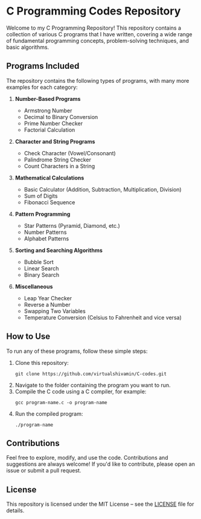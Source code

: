 # C Programming Codes Repository

Welcome to my C Programming Repository! This repository contains a collection of various C programs that I have written, covering a wide range of fundamental programming concepts, problem-solving techniques, and basic algorithms.

## Programs Included

The repository contains the following types of programs, with many more examples for each category:

1. **Number-Based Programs**
   - Armstrong Number
   - Decimal to Binary Conversion
   - Prime Number Checker
   - Factorial Calculation

2. **Character and String Programs**
   - Check Character (Vowel/Consonant)
   - Palindrome String Checker
   - Count Characters in a String

3. **Mathematical Calculations**
   - Basic Calculator (Addition, Subtraction, Multiplication, Division)
   - Sum of Digits
   - Fibonacci Sequence

4. **Pattern Programming**
   - Star Patterns (Pyramid, Diamond, etc.)
   - Number Patterns
   - Alphabet Patterns

5. **Sorting and Searching Algorithms**
   - Bubble Sort
   - Linear Search
   - Binary Search

6. **Miscellaneous**
   - Leap Year Checker
   - Reverse a Number
   - Swapping Two Variables
   - Temperature Conversion (Celsius to Fahrenheit and vice versa)

## How to Use

To run any of these programs, follow these simple steps:
1. Clone this repository:
   ```
   git clone https://github.com/virtualshivamin/C-codes.git
   ```
2. Navigate to the folder containing the program you want to run.
3. Compile the C code using a C compiler, for example:
   ```
   gcc program-name.c -o program-name
   ```
4. Run the compiled program:
   ```
   ./program-name
   ```

## Contributions

Feel free to explore, modify, and use the code. Contributions and suggestions are always welcome! If you'd like to contribute, please open an issue or submit a pull request.

## License

This repository is licensed under the MIT License – see the [LICENSE](LICENSE) file for details.

